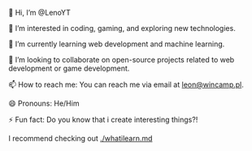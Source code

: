 👋 Hi, I’m @LenoYT

👀 I’m interested in coding, gaming, and exploring new technologies.

🌱 I’m currently learning web development and machine learning.

💞️ I’m looking to collaborate on open-source projects related to web development or game development.

📫 How to reach me: You can reach me via email at leon@wincamp.pl.

😄 Pronouns: He/Him

⚡ Fun fact: Do you know that i create interesting things?!

I recommend checking out [./whatilearn.md](./whatilearn.md)
